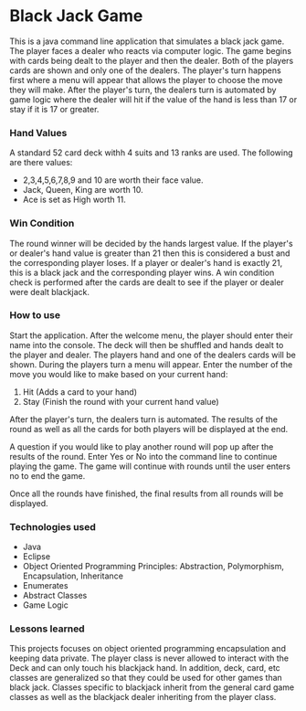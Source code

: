 # Black Jack Game

This is a java command line application that simulates a black jack game. The player faces a dealer 
who reacts via computer logic. The game begins with cards being dealt to the player and then the dealer. 
Both of the players cards are shown and only one of the dealers. The player's turn happens first where a menu will appear 
that allows the player to choose the move they will make. After the player's turn, the dealers turn is automated by game logic where the dealer will hit if the value of the hand is less than 17 or stay if it is 17 or greater.

### Hand Values
A standard 52 card deck withh 4 suits and 13 ranks are used. The following are there values:
* 2,3,4,5,6,7,8,9 and 10 are worth their face value.
* Jack, Queen, King are worth 10.
* Ace is set as High worth 11. 

### Win Condition
The round winner will be decided by the hands largest value. If the player's or dealer's hand value is greater than 21 then this is considered a bust and the corresponding player loses. If a player or dealer's hand is exactly 21, this is a black jack and the corresponding player wins. A win condition check is performed after the cards are dealt to see if the player or dealer were dealt blackjack. 

### How to use

Start the application. After the welcome menu, the player should enter their name into the console. The deck will then be shuffled and hands dealt to the player and dealer. The players hand and one of the dealers cards will be shown. During the players turn a menu will appear. Enter the number of the move you would like to make based on your current hand:
1. Hit (Adds a card to your hand)
2. Stay (Finish the round with your current hand value)

After the player's turn, the dealers turn is automated. The results of the round as well as all the cards for both players will be displayed at the end. 

A question if you would like to play another round will pop up after the results of the round. Enter Yes or No into the command line to continue playing the game. The game will continue with rounds until the user enters no to end the game.

Once all the rounds have finished, the final results from all rounds will be displayed.


### Technologies used

* Java
* Eclipse
* Object Oriented Programming Principles: Abstraction, Polymorphism, Encapsulation, Inheritance
* Enumerates
* Abstract Classes
* Game Logic

### Lessons learned

This projects focuses on object oriented programming encapsulation and keeping data private. The player class is never allowed to interact with the Deck and can only touch his blackjack hand. In addition, deck, card, etc classes are generalized so that they could be used for other games than black jack. Classes specific to blackjack inherit from the general card game classes as well as the blackjack dealer inheriting from the player class. 

